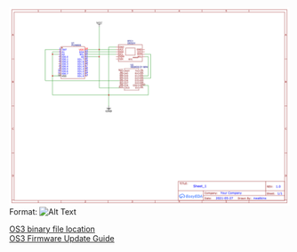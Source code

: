 ![GitHub Logo](https://github.com/clumsyCoder00/OpenSprinkler-Minimum-Hardware/blob/main/Schematic_OpenSprinkler_2021-07-24.png)
Format: ![Alt Text](url)


[OS3 binary file location](http://raysfiles.com/os_compiled_firmware/v3.0/)  
[OS3 Firmware Update Guide](https://openthings.freshdesk.com/support/solutions/articles/5000832310)  
